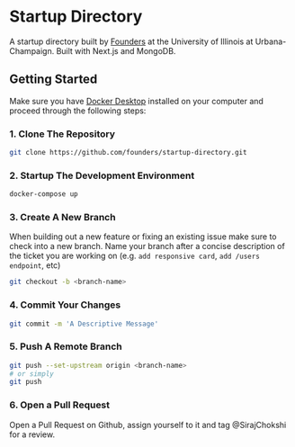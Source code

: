 # Startup Directory

A startup directory built by [Founders](http://founders.illinois.edu) at the University of Illinois at Urbana-Champaign. Built with Next.js and MongoDB.

## Getting Started

Make sure you have [Docker Desktop](https://www.docker.com/products/docker-desktop) installed on your computer and proceed through the following steps:

### 1. Clone The Repository

```bash
git clone https://github.com/founders/startup-directory.git
```

### 2. Startup The Development Environment

```bash
docker-compose up
```

### 3. Create A New Branch

When building out a new feature or fixing an existing issue make sure to check into a new branch. Name your branch after a concise description of the ticket you are working on (e.g. `add responsive card`, `add /users endpoint`, etc)

```bash
git checkout -b <branch-name>
```

### 4. Commit Your Changes

```bash
git commit -m 'A Descriptive Message'
```

### 5. Push A Remote Branch

```bash
git push --set-upstream origin <branch-name>
# or simply
git push
```

### 6. Open a Pull Request

Open a Pull Request on Github, assign yourself to it and tag @SirajChokshi for a review.
